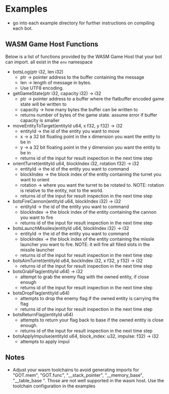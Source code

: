 # Examples
  - go into each example directory for further instructions on compiling each bot.

## WASM Game Host Functions
Below is a list of functions provided by the WASM Game Host that your bot can import. all exist in the `env` namespace

- botsLog(ptr i32, len i32)
  - ptr -> pointer address to the buffer containing the message
  - len -> length of message in bytes. 
  - Use UTF8 encoding.
- getGameState(ptr i32, capacity i32) -> i32
  - ptr -> pointer address to a buffer where the flatbuffer encoded game state will be written to
  - capacity -> how many bytes the buffer can be written to
  - returns number of bytes of the game state. assume error if buffer capacity is smaller
- moveEntityToTarget(entityId u64, x f32, y f32) -> i32
  - entityId -> the id of the entity you want to move
  - x -> a 32 bit floating point in the x dimension you want the entity to be in
  - y -> a 32 bit floating point in the y dimension you want the entity to be in
  - returns id of the input for result inspection in the next time step
- orientTurret(entityId u64, blockIndex i32, rotation f32) -> i32
  - entityId -> the id of the entity you want to command
  - blockIndex -> the block index of the entity containing the turret you want to orient
  - rotation -> where you want the turret to be rotated to. NOTE: rotation is relative to the entity, not to the world.
  - returns id of the input for result inspection in the next time step
- botsFireCannon(entityId u64, blockIndex i32) -> i32 
  - entityId -> the id of the entity you want to command
  - blockIndex -> the block index of the entity containing the cannon you want to fire
  - returns id of the input for result inspection in the next time step
- botsLaunchMissiles(entityId u64, blockIndex i32) -> i32 
  - entityId -> the id of the entity you want to command
  - blockIndex -> the block index of the entity containing the missle launcher you want to fire. NOTE: it will fire all filled slots in the missile launcher
  - returns id of the input for result inspection in the next time step
- botsAimTurret(entityId u64, bockIndex i32, x f32, y f32) -> i32
  - returns id of the input for result inspection in the next time step
- botsGrabFlag(entityId u64) -> i32
  - attempt to grab the enemy flag with the owned entity, if close enough
  - returns id of the input for result inspection in the next time step
- botsDropFlag(entityId u64)
  - attempts to drop the enemy flag if the owned entity is carrying the flag
  - returns id of the input for result inspection in the next time step
- botsReturnFlag(entityId u64)
  - attempts to return your flag back to base if the owned entity is close enough. 
  - returns id of the input for result inspection in the next time step
- botsApplyImpulse(entityId u64, block_index: u32, impulse: f32) -> i32
  - attempts to apply impul

## Notes
- Adjust your wasm toolchains to avoid generating imports for "GOT.mem", "GOT.func", "__stack_pointer", "__memory_base", "__table_base ". Those are not well supported in the wasm host. Use the toolchain configuration in the examples
